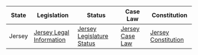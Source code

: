 | State | Legislation | Status | Case Law | Constitution |
| ----- | ----------- | ------ | -------- | ----------- |
| Jersey | [Jersey Legal Information](https://www.jerseylaw.je/) | [Jersey Legislature Status](https://www.jerseylaw.je/publications/Pages/jerseylawreview/pre2008.aspx) | [Jersey Case Law](https://www.jerseylaw.je/judgments/unreported/Pages/default.aspx) | [Jersey Constitution](https://www.jerseylaw.je/laws/about_jerseys_law/Pages/constitution.aspx) |
